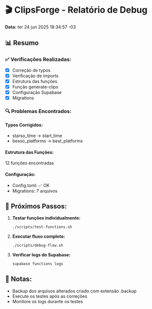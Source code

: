 # 🎬 ClipsForge - Relatório de Debug

**Data:** ter 24 jun 2025 18:34:57 -03

## 📊 Resumo

### ✅ Verificações Realizadas:
- [x] Correção de typos
- [x] Verificação de imports
- [x] Estrutura das funções
- [x] Função generate-clips
- [x] Configuração Supabase
- [x] Migrations

### 🔍 Problemas Encontrados:

#### Typos Corrigidos:
- starso_time → start_time
- besso_platforms → best_platforms

#### Estrutura das Funções:
12 funções encontradas

#### Configuração:
- Config.toml: ✅ OK
- Migrations: 7 arquivos

## 🚀 Próximos Passos:

1. **Testar funções individualmente:**
   ```bash
   ./scripts/test-functions.sh
   ```

2. **Executar fluxo completo:**
   ```bash
   ./scripts/debug-flow.sh
   ```

3. **Verificar logs do Supabase:**
   ```bash
   supabase functions logs
   ```

## 📝 Notas:

- Backup dos arquivos alterados criado com extensão .backup
- Execute os testes após as correções
- Monitore os logs durante os testes

